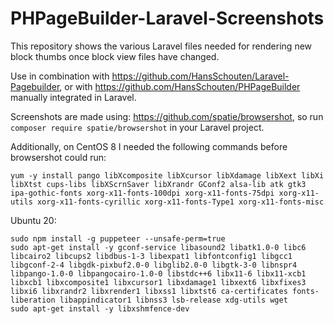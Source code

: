 # PHPageBuilder-Laravel-Screenshots

This repository shows the various Laravel files needed for rendering new block thumbs once block view files have changed.

Use in combination with https://github.com/HansSchouten/Laravel-Pagebuilder, or with https://github.com/HansSchouten/PHPageBuilder manually integrated in Laravel.

Screenshots are made using: https://github.com/spatie/browsershot, so run `composer require spatie/browsershot` in your Laravel project.

Additionally, on CentOS 8 I needed the following commands before browsershot could run:
```
yum -y install pango libXcomposite libXcursor libXdamage libXext libXi libXtst cups-libs libXScrnSaver libXrandr GConf2 alsa-lib atk gtk3 ipa-gothic-fonts xorg-x11-fonts-100dpi xorg-x11-fonts-75dpi xorg-x11-utils xorg-x11-fonts-cyrillic xorg-x11-fonts-Type1 xorg-x11-fonts-misc
```

Ubuntu 20:
```
sudo npm install -g puppeteer --unsafe-perm=true
sudo apt-get install -y gconf-service libasound2 libatk1.0-0 libc6 libcairo2 libcups2 libdbus-1-3 libexpat1 libfontconfig1 libgcc1 libgconf-2-4 libgdk-pixbuf2.0-0 libglib2.0-0 libgtk-3-0 libnspr4 libpango-1.0-0 libpangocairo-1.0-0 libstdc++6 libx11-6 libx11-xcb1 libxcb1 libxcomposite1 libxcursor1 libxdamage1 libxext6 libxfixes3 libxi6 libxrandr2 libxrender1 libxss1 libxtst6 ca-certificates fonts-liberation libappindicator1 libnss3 lsb-release xdg-utils wget
sudo apt-get install -y libxshmfence-dev 
```
